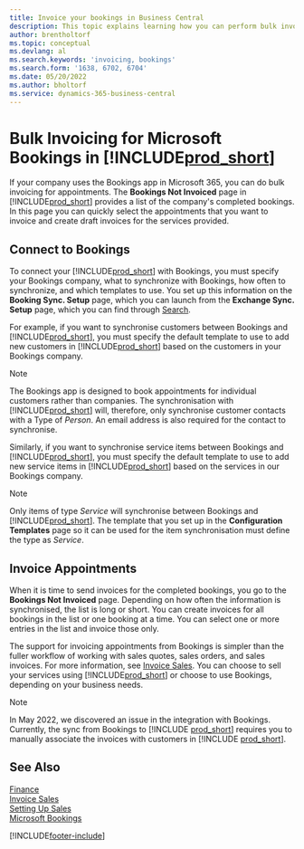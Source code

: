 ```yaml
---
title: Invoice your bookings in Business Central
description: This topic explains learning how you can perform bulk invoicing from Microsoft Bookings in Business Central.
author: brentholtorf
ms.topic: conceptual
ms.devlang: al
ms.search.keywords: 'invoicing, bookings'
ms.search.form: '1638, 6702, 6704'
ms.date: 05/20/2022
ms.author: bholtorf
ms.service: dynamics-365-business-central
---
```

# Bulk Invoicing for Microsoft Bookings in [!INCLUDE[prod_short](includes/prod_short.md)]

If your company uses the Bookings app in Microsoft 365, you can do bulk invoicing for appointments. The **Bookings Not Invoiced** page in [!INCLUDE[prod_short](includes/prod_short.md)] provides a list of the company's completed bookings. In this page you can quickly select the appointments that you want to invoice and create draft invoices for the services provided.  

## Connect to Bookings

To connect your [!INCLUDE[prod_short](includes/prod_short.md)] with Bookings, you must specify your Bookings company, what to synchronize with Bookings, how often to synchronize, and which templates to use. You set up this information on the **Booking Sync. Setup** page, which you can launch from the **Exchange Sync. Setup** page, which you can find through [Search](ui-search.md).  

For example, if you want to synchronise customers between Bookings and [!INCLUDE[prod_short](includes/prod_short.md)], you must specify the default template to use to add new customers in [!INCLUDE[prod_short](includes/prod_short.md)] based on the customers in your Bookings company.  

> [!NOTE]
> The Bookings app is designed to book appointments for individual customers rather than companies. The synchronisation with [!INCLUDE[prod_short](includes/prod_short.md)] will, therefore, only synchronise customer contacts with a Type of *Person*. An email address is also required for the contact to synchronise.  

Similarly, if you want to synchronise service items between Bookings and [!INCLUDE[prod_short](includes/prod_short.md)], you must specify the default template to use to add new service items in [!INCLUDE[prod_short](includes/prod_short.md)] based on the services in our Bookings company.  

> [!NOTE]
> Only items of type *Service* will synchronise between Bookings and [!INCLUDE[prod_short](includes/prod_short.md)]. The template that you set up in the **Configuration Templates** page so it can be used for the item synchronisation must define the type as *Service*.

## Invoice Appointments

When it is time to send invoices for the completed bookings, you go to the **Bookings Not Invoiced** page. Depending on how often the information is synchronised, the list is long or short. You can create invoices for all bookings in the list or one booking at a time. You can select one or more entries in the list and invoice those only.  

The support for invoicing appointments from Bookings is simpler than the fuller workflow of working with sales quotes, sales orders, and sales invoices. For more information, see [Invoice Sales](sales-how-invoice-sales.md). You can choose to sell your services using [!INCLUDE[prod_short](includes/prod_short.md)] or choose to use Bookings, depending on your business needs.  

> [!NOTE]
> In May 2022, we discovered an issue in the integration with Bookings. Currently, the sync from Bookings to [!INCLUDE [prod_short](includes/prod_short.md)] requires you to manually associate the invoices with customers in [!INCLUDE [prod_short](includes/prod_short.md)].

## See Also

[Finance](finance.md)  
[Invoice Sales](sales-how-invoice-sales.md)  
[Setting Up Sales](sales-setup-sales.md)  
[Microsoft Bookings](https://products.office.com/business/scheduling-and-booking-app)  


[!INCLUDE[footer-include](includes/footer-banner.md)]